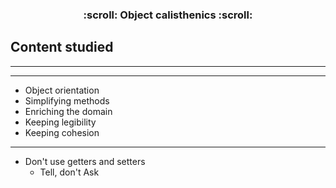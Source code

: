 <h3 align="center">
  :scroll: Object calisthenics :scroll:
</h3>

## Content studied

<hr><hr>

- Object orientation
- Simplifying methods
- Enriching the domain
- Keeping legibility
- Keeping cohesion

<hr>

- Don't use getters and setters
  - Tell, don't Ask
